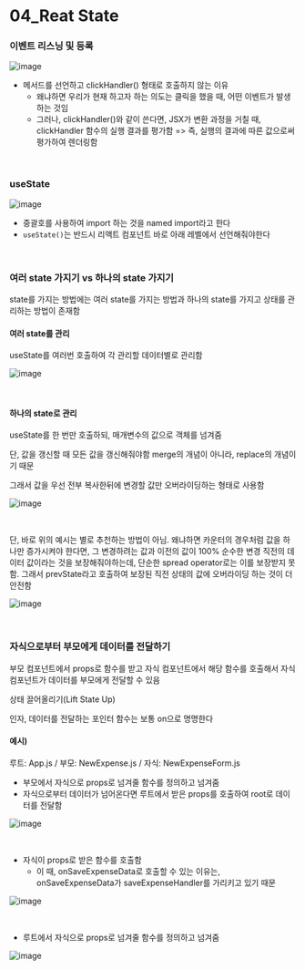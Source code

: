 # 04_Reat State

### 이벤트 리스닝 및 등록

![image](https://user-images.githubusercontent.com/93081720/177050148-b655ec15-56bd-4dd0-a882-3c271577bce1.png)

- 메서드를 선언하고 clickHandler() 형태로 호출하지 않는 이유
  - 왜냐하면 우리가 현재 하고자 하는 의도는 클릭을 했을 때, 어떤 이벤트가 발생하는 것임
  - 그러나, clickHandler()와 같이 쓴다면, JSX가 변환 과정을 거칠 때, clickHandler 함수의 실행 결과를 평가함 => 즉, 실행의 결과에 따른 값으로써 평가하여 렌더링함

<br>

###  useState

![image](https://user-images.githubusercontent.com/93081720/177089848-7582370d-0709-43f7-81b2-1c8d931b571e.png)

- 중괄호를 사용하여 import 하는 것을 named import라고 한다
- `useState()`는 반드시 리액트 컴포넌트 바로 아래 레벨에서 선언해줘야한다

<br>

### 여러 state 가지기 vs 하나의 state 가지기

state를 가지는 방법에는 여러 state를 가지는 방법과 하나의 state를 가지고 상태를 관리하는 방법이 존재함

#### 여러 state를 관리

useState를 여러번 호출하여 각 관리할 데이터별로 관리함

![image](https://user-images.githubusercontent.com/93081720/177095598-62380bdb-9bfa-45ea-8f11-a991db99b428.png)

<br>

#### 하나의 state로 관리

useState를 한 번만 호출하되, 매개변수의 값으로 객체를 넘겨줌

단, 값을 갱신할 때 모든 값을 갱신해줘야함 merge의 개념이 아니라, replace의 개념이기 때문

그래서 값을 우선 전부 복사한뒤에 변경할 값만 오버라이딩하는 형태로 사용함

![image](https://user-images.githubusercontent.com/93081720/177096139-79db3f34-f802-4979-a989-4a3f919e345d.png)

<br>

단, 바로 위의 예시는 별로 추천하는 방법이 아님. 왜냐하면 카운터의 경우처럼 값을 하나만 증가시켜야 한다면, 그 변경하려는 값과 이전의 값이 100% 순수한 변경 직전의 데이터 값이라는 것을 보장해줘야하는데, 단순한 spread operator로는 이를 보장받지 못함. 그래서 prevState라고 호출하여 보장된 직전 상태의 값에 오버라이딩 하는 것이 더 안전함

![image](https://user-images.githubusercontent.com/93081720/177097372-4e1a1693-831b-46d4-b01a-37d5ebaeb14c.png)

<br>

### 자식으로부터 부모에게 데이터를 전달하기

부모 컴포넌트에서 props로 함수를 받고 자식 컴포넌트에서 해당 함수를 호출해서 자식 컴포넌트가 데이터를 부모에게 전달할 수 있음

상태 끌어올리기(Lift State Up)

인자, 데이터를 전달하는 포인터 함수는 보통 on으로 명명한다

#### 예시)

루트: App.js / 부모: NewExpense.js / 자식: NewExpenseForm.js

- 부모에서 자식으로 props로 넘겨줄 함수를 정의하고 넘겨줌
- 자식으로부터 데이터가 넘어온다면 루트에서 받은 props를 호출하여 root로 데이터를 전달함

![image](https://user-images.githubusercontent.com/93081720/177190089-1636d1ec-44ff-4598-91fe-1f521845d8d7.png)

<br>

- 자식이 props로 받은 함수를 호출함
  - 이 때, onSaveExpenseData로 호출할 수 있는 이유는, onSaveExpenseData가 saveExpenseHandler를 가리키고 있기 때문

![image](https://user-images.githubusercontent.com/93081720/177190423-77413964-d055-4deb-9c5a-e2bfe2583248.png)

<br>

- 루트에서 자식으로 props로 넘겨줄 함수를 정의하고 넘겨줌

![image](https://user-images.githubusercontent.com/93081720/177190826-bfbbc9e6-ee46-4a31-ac7c-5b9af5ab9506.png)

<br>
